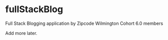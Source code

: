 # fullStackBlog
Full Stack Blogging application by Zipcode Wilmington Cohort 6.0 members

Add more later.